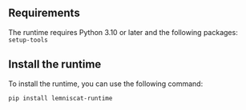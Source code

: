 ## Requirements
The runtime requires Python 3.10 or later and the following packages:
`setup-tools`

## Install the runtime
To install the runtime, you can use the following command:

```bash
pip install lemniscat-runtime
```